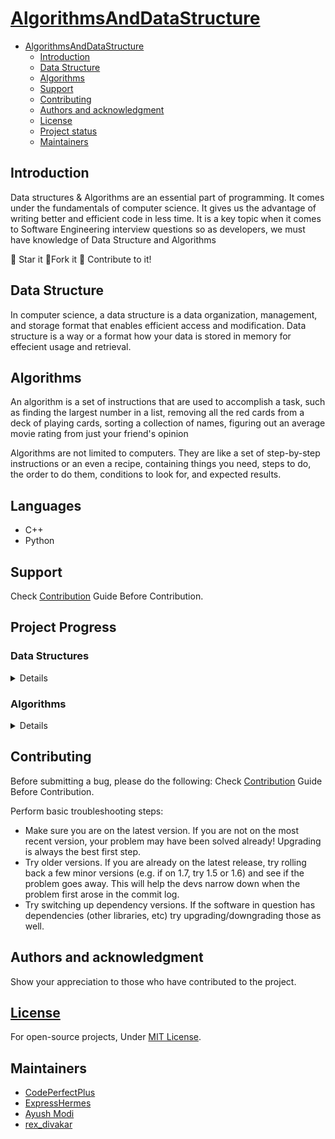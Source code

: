 # [AlgorithmsAndDataStructure](/Algorithms/README.md)

- [AlgorithmsAndDataStructure](#algorithmsanddatastructure)
  - [Introduction](#introduction)
  - [Data Structure](#data-structure)
  - [Algorithms](#algorithms)
  - [Support](#support)
  - [Contributing](#contributing)
  - [Authors and acknowledgment](#authors-and-acknowledgment)
  - [License](#license)
  - [Project status](#project-status)
  - [Maintainers](#maintainers)

## Introduction

Data structures & Algorithms are an essential part of programming. It comes under the fundamentals of computer science. It gives us the advantage of writing better and efficient code in less time. It is a key topic when it comes to Software Engineering interview questions so as developers, we must have knowledge of Data Structure and Algorithms

:star2: Star it 
:fork_and_knife:Fork it
:handshake: Contribute to it!


## Data Structure

In computer science, a data structure is a data organization, management, and storage format that enables efficient access and modification.
Data structure is a way or a format how your data is stored in memory for effecient usage and retrieval.

## Algorithms

An algorithm is a set of instructions that are used to accomplish a task, such as finding the largest number in a list, removing all the red cards from a deck of playing cards, sorting a collection of names, figuring out an average movie rating from just your friend's opinion

Algorithms are not limited to computers. They are like a set of step-by-step instructions or an even a recipe, containing things you need, steps to do, the order to do them, conditions to look for, and expected results.

## Languages 
- C++
- Python

## Support

Check [Contribution](/CONTRIBUTING.md) Guide Before Contribution.

## Project Progress

<summary><h3>Data Structures</h3></summary>
<details>

| Data Structure 	| C++            	| Python          	| Status/Remarks     	|
|----------------	|----------------	|-----------------	|--------------------	|
| Linked List    	| Yes            	| Yes             	| Being improved #23 	|
| Sets           	| Yes            	| Yes             	| Implemented        	|
| Stack          	| Yes            	| In progress #13 	|                    	|
| Queue          	| In progress #7 	| In progress #12 	|                    	|

</details>

<summary><h3>Algorithms</h3></summary>
<details>

| Algorithm                      	| C++             	| Python          	| Remarks 	      |
|--------------------------------	|-----------------	|-----------------	|-----------------|
| **Searching**                   |                 	|                 	|                	|
| Binary Search                  	| No              	| In progress #9  	|                	|
| Jump Search                    	| In progress #39 	| In progress #10 	|                	|
| Fibonacci Search               	| No              	| In progress #11 	|                	|
|                                	|                 	|                 	|                	|
| **Sorting**                     |                 	|                 	|                	|
| Selection Sort                 	| In progress #29 	| In progress #30 	|                	|
| Bubble Sort                    	| Yes             	| Yes             	|                	|
| Insertion Sort                 	| In progress #2  	| Yes             	|                	|
| Merge Sort                     	| In progress #3  	| Yes             	|                	|
| Quick Sort                     	| In progress #4  	| Yes             	|                	|
| Heap Sort                      	| In progress #5  	| In progress #6  	|                	|
| Radix Sort                      | In progress #63   | Yes               |                 |
|                                	|                 	|                 	|                	|
| **Recursion**                   |                 	|                 	|                	|
| Fibonacci Numbers              	| No              	| Yes             	|                	|
| Fibonacci List                 	| No              	| Yes             	|                	|
| Factors                        	| No              	| Yes             	|                	|
| Recursion                      	| No              	| Yes             	|                	|
| Recursive Sum                  	| No              	| Yes             	|                	|
|                                	|                 	|                 	|                	|
| **Sieve**                       |                 	|                 	|                	|
| Sieve of Erosothenes           	| No              	| Yes             	|                	|
|                                	|                 	|                 	|                	|
| **Dynamic Programming**         |                 	|                 	|                	|
| Knapsack Problem               	| No              	| Yes             	|                	|
| Longest Common Subsequence     	| No              	| Yes             	|                	|
| Longest Increasing Subsequence 	| No              	| Yes             	|                	|
| Merge Sort                     	| No              	| Yes             	| Duplicate      	|
| Fibonacci Number               	| No              	| Yes             	| Duplicate      	|
| Naive Pattern Search           	| In progress #18 	| In progress #17 	|                	|
| Rabin-Karp Algorithm           	| No              	|                 	|                	|
|                                	|                 	|                 	|                	|
| **Backtracking**                |                 	|                 	|                	|
| Suduko Solver                  	| In progress #21 	| No              	|                	|
| The Knight's Tour              	| In progress #33 	| In progress #32 	|                	|
| Subset Sum                     	| In progress #36 	| In progress #35 	|                	|
|                                	|                 	|                 	|                	|
| **Deep Learning**               |                   |                   |	                |
| Activation Function            	| No              	| Yes             	|                	|
| Feed Forward Normal Function   	| No              	| Yes             	|                	|
| Layers                         	| No              	| Yes             	|                	|
| Loss Function                  	| No              	| Yes             	|                	|
| Optimizers                  	  | No              	| Yes             	|                	|
|                                	|                 	|                 	|                	|
| **Machine Learning**            |                 	|                 	|                	|
| Gradient Descent               	| No              	| Yes             	|                	|
| Linear Regression              	| No              	| Yes             	|                	|
| Logistic Regression            	| No              	| Yes             	|                	|
| Decision Tree                  	| No              	| In progress #37 	|                	|
| K-Nearest Neighbours           	| No              	| In progress #38 	|                	|

</details>

## Contributing

Before submitting a bug, please do the following:
Check [Contribution](/CONTRIBUTING.md) Guide Before Contribution.

Perform basic troubleshooting steps:

- Make sure you are on the latest version. If you are not on the most recent version, your problem may have been solved already! Upgrading is always the best first step.
- Try older versions. If you are already on the latest release, try rolling back a few minor versions (e.g. if on 1.7, try 1.5 or 1.6) and see if the problem goes away. This will help the devs narrow down when the problem first arose in the commit log.
- Try switching up dependency versions. If the software in question has dependencies (other libraries, etc) try upgrading/downgrading those as well.

## Authors and acknowledgment

Show your appreciation to those who have contributed to the project.

## [License](/LICENSE)

For open-source projects, Under [MIT License](/LICENSE).

## Maintainers

- [CodePerfectPlus](https://github.com/codePerfectPlus)
- [ExpressHermes](https://github.com/ExpressHermes)
- [Ayush Modi](https://github.com/hot9cups)
- [rex_divakar](https://github.com/rexdivakar)
